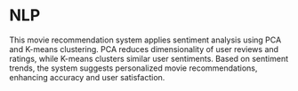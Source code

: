 # NLP
This movie recommendation system applies sentiment analysis using PCA and K-means clustering. PCA reduces dimensionality of user reviews and ratings, while K-means clusters similar user sentiments. Based on sentiment trends, the system suggests personalized movie recommendations, enhancing accuracy and user satisfaction.
